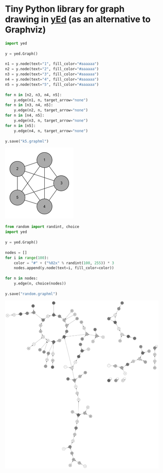 # Tiny Python library for graph drawing in [yEd](https://www.yworks.com/products/yed) (as an alternative to Graphviz)

```Python
import yed

y = yed.Graph()

n1 = y.node(text="1", fill_color="#aaaaaa")
n2 = y.node(text="2", fill_color="#aaaaaa")
n3 = y.node(text="3", fill_color="#aaaaaa")
n4 = y.node(text="4", fill_color="#aaaaaa")
n5 = y.node(text="5", fill_color="#aaaaaa")

for n in [n2, n3, n4, n5]:
    y.edge(n1, n, target_arrow="none")
for n in [n3, n4, n5]:
    y.edge(n2, n, target_arrow="none")
for n in [n4, n5]:
    y.edge(n3, n, target_arrow="none")
for n in [n5]:
    y.edge(n4, n, target_arrow="none")

y.save("k5.graphml")
```

<img src="k5.png"></img>

```Python
from random import randint, choice
import yed

y = yed.Graph()

nodes = []
for i in range(100):
    color = "#" + ("%02x" % randint(100, 255)) * 3
    nodes.append(y.node(text=i, fill_color=color))

for n in nodes:
    y.edge(n, choice(nodes))

y.save("random.graphml")
```

<img src="random.png"></img>
